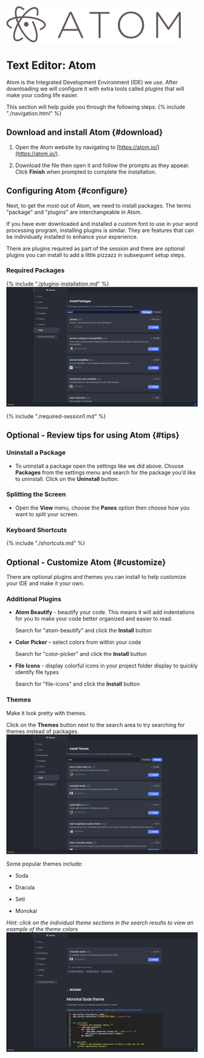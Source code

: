 ![](images/atomLogo.png)

# Text Editor: Atom

Atom is the Integrated Development Environment \(IDE\) we use. After downloading we will configure it with extra tools called _plugins_ that will make your coding life easier.

This section will help guide you through the following steps:
{% include "./navigation.html" %}

## Download and install Atom {#download}

1. Open the Atom website by navigating to [https://atom.io/](https://atom.io/).

1. Download the file then open it and follow the prompts as they appear. Click **Finish** when prompted to complete the installation.

## Configuring Atom {#configure}
Next, to get the most out of Atom, we need to install packages. The terms "package" and "plugins" are interchangeable in Atom.

If you have ever downloaded and installed a custom font to use in your word processing program, installing plugins is similar. They are features that can be individually installed to enhance your experience.

There are plugins required as part of the session and there are optional plugins you can install to add a little pizzazz in subsequent setup steps.


### Required Packages
{% include "./plugins-installation.md" %}
![](images/packageInstall.png)


{% include "./required-session1.md" %}


## Optional - Review tips for using Atom {#tips}

### Uninstall a Package
 * To uninstall a package open the settings like we did above.  Choose **Packages** from the settings menu and search for the package you’d like to uninstall.  Click on the **Uninstall** button.

### Splitting the Screen
 * Open the **View** menu, choose the **Panes** option then choose how you want to split your screen.

### Keyboard Shortcuts
{% include "./shortcuts.md" %}

## Optional - Customize Atom {#customize}
There are optional plugins and themes you can install to help customize your IDE and make it your own.

### Additional Plugins
* **Atom Beautify** - beautify your code.  This means it will add indentations for you to make your code better organized and easier to read.

  Search for "atom-beautify" and click the **Install** button

* **Color Picker** – select colors from within your code

  Search for "color-picker" and click the **Install** button

* **File Icons** - display colorful icons in your project folder display to quickly identify file types

  Search for "file-icons" and click the **Install** button

### Themes
Make it look pretty with themes.

Click on the **Themes** button next to the search area to try searching for themes instead of packages.  
  ![](images/themeInstall.png)

  Some popular themes include:

  * Soda

  * Dracula

  * Seti

  * Monokai

  _Hint: click on the individual theme sections in the search results to view an example of the theme colors_  
  ![](images/viewTheme.png)
